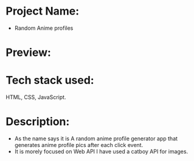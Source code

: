 # Project Name: 

- Random Anime profiles
  
# Preview: 



# Tech stack used: 
HTML, CSS, JavaScript.


# Description: 

- As the name says it is A random anime profile generator app that generates anime profile pics after each click event.
- It is morely focused on Web API I have used a catboy API for images.
  